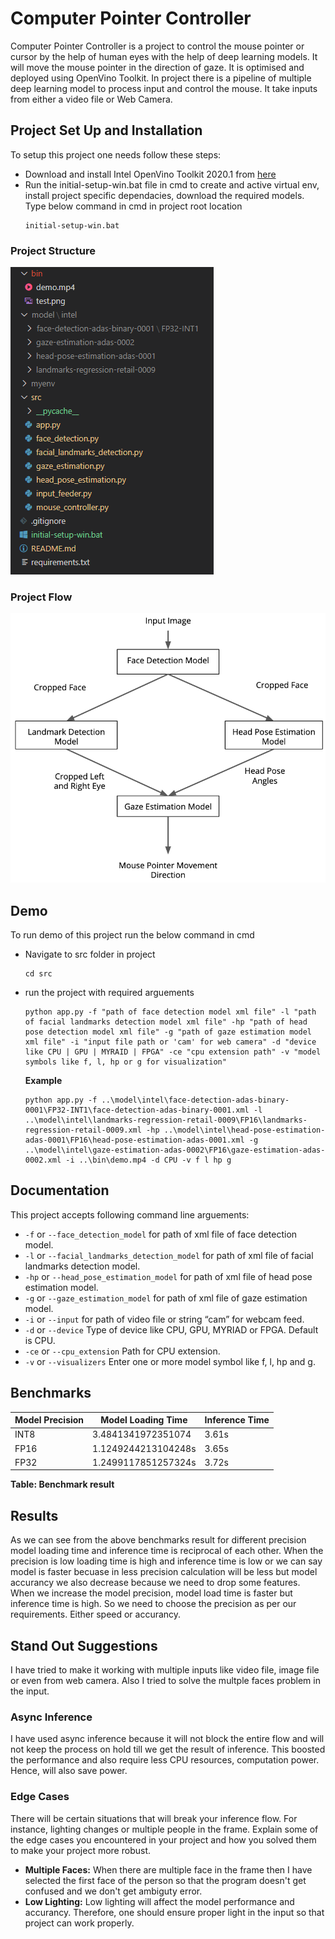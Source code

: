 # Computer Pointer Controller

Computer Pointer Controller is a project to control the mouse pointer or cursor by the help of human eyes with the help of deep learning models. It will move the mouse pointer in the direction of gaze. It is optimised and deployed using OpenVino Toolkit. In project there is a pipeline of multiple deep learning model to process input and control the mouse. It take inputs from either a video file or Web Camera.

## Project Set Up and Installation
To setup this project one needs follow these steps:
- Download and install Intel OpenVino Toolkit 2020.1 from [here](https://software.intel.com/content/www/us/en/develop/tools/openvino-toolkit.html)  
- Run the initial-setup-win.bat file in cmd to create and active virtual env, install project specific dependacies, download the required models. Type below command in cmd in project root location
    ```
    initial-setup-win.bat
    ```

### Project Structure
![project structure](./bin/project-structure.png)

### Project Flow
![project flow](./bin/project-flow.png)

## Demo
To run demo of this project run the below command in cmd
- Navigate to src folder in project
    ```
    cd src
    ```
- run the project with required arguements
    ```
    python app.py -f "path of face detection model xml file" -l "path of facial landmarks detection model xml file" -hp "path of head pose detection model xml file" -g "path of gaze estimation model xml file" -i "input file path or 'cam' for web camera" -d "device like CPU | GPU | MYRAID | FPGA" -ce "cpu extension path" -v "model symbols like f, l, hp or g for visualization"
    ```    

    **Example**
    ```
    python app.py -f ..\model\intel\face-detection-adas-binary-0001\FP32-INT1\face-detection-adas-binary-0001.xml -l ..\model\intel\landmarks-regression-retail-0009\FP16\landmarks-regression-retail-0009.xml -hp ..\model\intel\head-pose-estimation-adas-0001\FP16\head-pose-estimation-adas-0001.xml -g ..\model\intel\gaze-estimation-adas-0002\FP16\gaze-estimation-adas-0002.xml -i ..\bin\demo.mp4 -d CPU -v f l hp g
    ```

## Documentation
This project accepts following command line arguements:
- `-f` or `--face_detection_model` for path of xml file of face detection model.
- `-l` or `--facial_landmarks_detection_model` for path of xml file of facial landmarks detection model.
- `-hp` or `--head_pose_estimation_model` for path of xml file of head pose estimation model.
- `-g` or `--gaze_estimation_model` for path of xml file of gaze estimation model.
- `-i` or `--input` for path of video file or string “cam” for webcam feed.
- `-d` or `--device` Type of device like CPU, GPU, MYRIAD or FPGA. Default is CPU.
- `-ce` or `--cpu_extension` Path for CPU extension.
- `-v` or `--visualizers` Enter one or more model symbol like f, l, hp and g.

## Benchmarks
Model Precision | Model Loading Time | Inference Time
----------| -------------------------| ---------------
INT8 | 3.4841341972351074 | 3.61s 
FP16 | 1.1249244213104248s | 3.65s 
FP32 | 1.2499117851257324s | 3.72s 

**Table: Benchmark result**

## Results
As we can see from the above benchmarks result for different precision model loading time and inference time is reciprocal of each other. When the precision is low loading time is high and inference time is low or we can say model is faster becuase in less precision calculation will be less but model accurancy we also decrease because we need to drop some features. When we increase the model precision, model load time is faster but inference time is high. So we need to choose the precision as per our requirements. Either speed or accurancy.

## Stand Out Suggestions
I have tried to make it working with multiple inputs like video file, image file or even from web camera. Also I tried to solve the multple faces problem in the input.

### Async Inference
I have used async inference because it will not block the entire flow and will not keep the process on hold till we get the result of inference. This boosted the performance and also require less CPU resources, computation power. Hence, will also save power.

### Edge Cases
There will be certain situations that will break your inference flow. For instance, lighting changes or multiple people in the frame. Explain some of the edge cases you encountered in your project and how you solved them to make your project more robust.

- **Multiple Faces:** When there are multiple face in the frame then I have selected the first face of the person so that the program doesn't get confused and we don't get ambiguty error.
- **Low Lighting:** Low lighting will affect the model performance and accurancy. Therefore, one should ensure proper light in the input so that project can work properly.